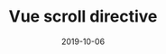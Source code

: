 ---
title: "Vue scroll directive"
date: "2019-10-06"
description: "使用vue指令的方式为HTML盒子加入自定义滚动条"
outlinkAddress: "http://106.53.72.27/pratice/scroll-directive/"
tag: "Vue Directive"
---